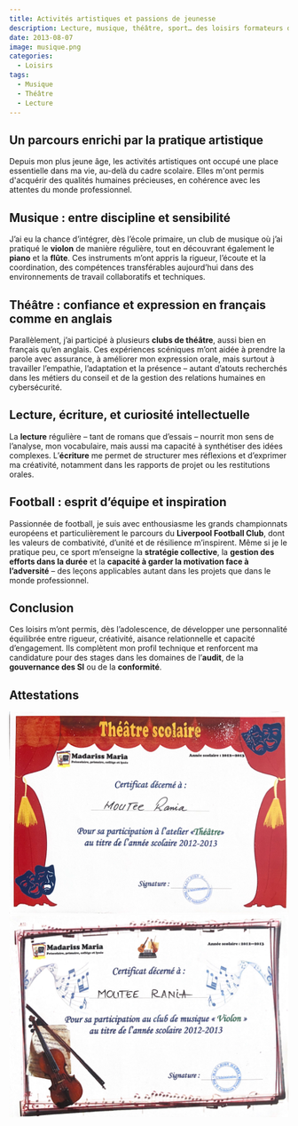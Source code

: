 ```yaml
---
title: Activités artistiques et passions de jeunesse
description: Lecture, musique, théâtre, sport… des loisirs formateurs dès le plus jeune âge
date: 2013-08-07
image: musique.png
categories:
  - Loisirs
tags:
  - Musique
  - Théâtre
  - Lecture
---
```


## Un parcours enrichi par la pratique artistique

Depuis mon plus jeune âge, les activités artistiques ont occupé une place essentielle dans ma vie, au-delà du cadre scolaire. Elles m'ont permis d'acquérir des qualités humaines précieuses, en cohérence avec les attentes du monde professionnel.

## Musique : entre discipline et sensibilité

J’ai eu la chance d’intégrer, dès l’école primaire, un club de musique où j’ai pratiqué le **violon** de manière régulière, tout en découvrant également le **piano** et la **flûte**. Ces instruments m’ont appris la rigueur, l’écoute et la coordination, des compétences transférables aujourd’hui dans des environnements de travail collaboratifs et techniques.

## Théâtre : confiance et expression en français comme en anglais

Parallèlement, j’ai participé à plusieurs **clubs de théâtre**, aussi bien en français qu’en anglais. Ces expériences scéniques m’ont aidée à prendre la parole avec assurance, à améliorer mon expression orale, mais surtout à travailler l’empathie, l’adaptation et la présence – autant d’atouts recherchés dans les métiers du conseil et de la gestion des relations humaines en cybersécurité.

## Lecture, écriture, et curiosité intellectuelle

La **lecture** régulière – tant de romans que d’essais – nourrit mon sens de l’analyse, mon vocabulaire, mais aussi ma capacité à synthétiser des idées complexes. L’**écriture** me permet de structurer mes réflexions et d’exprimer ma créativité, notamment dans les rapports de projet ou les restitutions orales.

## Football : esprit d’équipe et inspiration

Passionnée de football, je suis avec enthousiasme les grands championnats européens et particulièrement le parcours du **Liverpool Football Club**, dont les valeurs de combativité, d’unité et de résilience m’inspirent. Même si je le pratique peu, ce sport m’enseigne la **stratégie collective**, la **gestion des efforts dans la durée** et la **capacité à garder la motivation face à l’adversité** – des leçons applicables autant dans les projets que dans le monde professionnel.

## Conclusion

Ces loisirs m’ont permis, dès l’adolescence, de développer une personnalité équilibrée entre rigueur, créativité, aisance relationnelle et capacité d’engagement. Ils complètent mon profil technique et renforcent ma candidature pour des stages dans les domaines de l’**audit**, de la **gouvernance des SI** ou de la **conformité**.

## Attestations

![Théâtre](theatre.png) ![Musique](musique.png)
